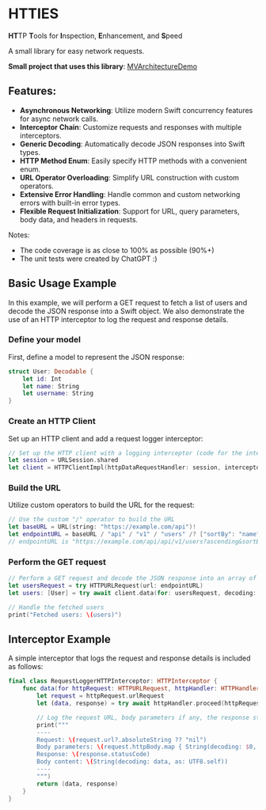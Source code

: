 # HTTIES
**HT**TP **T**ools for **I**nspection, **E**nhancement, and **S**peed

A small library for easy network requests.

**Small project that uses this library**: [MVArchitectureDemo](https://github.com/illescasDaniel/MVArchitectureDemo)

## Features:
- **Asynchronous Networking**: Utilize modern Swift concurrency features for async network calls.
- **Interceptor Chain**: Customize requests and responses with multiple interceptors.
- **Generic Decoding**: Automatically decode JSON responses into Swift types.
- **HTTP Method Enum**: Easily specify HTTP methods with a convenient enum.
- **URL Operator Overloading**: Simplify URL construction with custom operators.
- **Extensive Error Handling**: Handle common and custom networking errors with built-in error types.
- **Flexible Request Initialization**: Support for URL, query parameters, body data, and headers in requests.

Notes:
- The code coverage is as close to 100% as possible (90%+)
- The unit tests were created by ChatGPT :)

## Basic Usage Example

In this example, we will perform a GET request to fetch a list of users and decode the JSON response into a Swift object. We also demonstrate the use of an HTTP interceptor to log the request and response details.

### Define your model

First, define a model to represent the JSON response:

```swift
struct User: Decodable {
    let id: Int
    let name: String
    let username: String
}
```

### Create an HTTP Client
Set up an HTTP client and add a request logger interceptor:

```swift
// Set up the HTTP client with a logging interceptor (code for the interceptor below)
let session = URLSession.shared
let client = HTTPClientImpl(httpDataRequestHandler: session, interceptors: [RequestLoggerHTTPInterceptor()])
```

### Build the URL
Utilize custom operators to build the URL for the request:

```swift
// Use the custom "/" operator to build the URL
let baseURL = URL(string: "https://example.com/api")!
let endpointURL = baseURL / "api" / "v1" / "users" /? ["sortBy": "name", "ascending": nil]
// endpointURL is "https://example.com/api/api/v1/users?ascending&sortBy=name"
```

### Perform the GET request
```swift
// Perform a GET request and decode the JSON response into an array of `User`
let usersRequest = try HTTPURLRequest(url: endpointURL)
let users: [User] = try await client.data(for: usersRequest, decoding: [User].self)

// Handle the fetched users
print("Fetched users: \(users)")
```

## Interceptor Example
A simple interceptor that logs the request and response details is included as follows:

```swift
final class RequestLoggerHTTPInterceptor: HTTPInterceptor {
    func data(for httpRequest: HTTPURLRequest, httpHandler: HTTPHandler) async throws -> (Data, HTTPURLResponse) {
        let request = httpRequest.urlRequest
        let (data, response) = try await httpHandler.proceed(httpRequest)

        // Log the request URL, body parameters if any, the response status code, and the response body content
        print("""
        ----
        Request: \(request.url?.absoluteString ?? "nil")
        Body parameters: \(request.httpBody.map { String(decoding: $0, as: UTF8.self) } ?? "nil")
        Response: \(response.statusCode)
        Body content: \(String(decoding: data, as: UTF8.self))
        ----
        """)
        return (data, response)
    }
}
```
